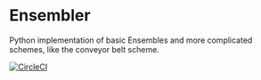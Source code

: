 # Ensembler
Python implementation of basic Ensembles and more complicated schemes, like the conveyor belt scheme.


[![CircleCI](https://circleci.com/gh/ccgcsms/Ensembler.svg?style=svg)](https://circleci.com/gh/ccgcsms/Ensembler)
